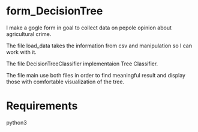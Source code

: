 
# form_DecisionTree

I make a gogle form in goal to collect data on pepole opinion about agricultural crime.

The file load_data takes the information from csv and manipulation so I can work with it.

The file DecisionTreeClassifier implementaion Tree Classifier.

The file main use both files in order to find meaningful result and display those with comfortable visualization of the tree.


# Requirements

python3



